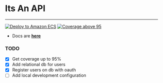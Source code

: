 
# Its An API #

---
[![Deploy to Amazon ECS](https://github.com/itsadeadh2/itsanapi/actions/workflows/deploy.yml/badge.svg)](https://github.com/itsadeadh2/itsanapi/actions/workflows/deploy.yml)
[![Coverage above 95](https://github.com/itsadeadh2/itsanapi/actions/workflows/coverage_check.yml/badge.svg)](https://github.com/itsadeadh2/itsanapi/actions/workflows/coverage_check.yml)


- Docs are **[here](https://itsadeadh2.github.io/commodore-docs/category/rest-api)**

### TODO
- [x] Get coverage up to 95%
- [x] Add relational db for users
- [x] Register users on db with oauth
- [ ] Add local development configuration